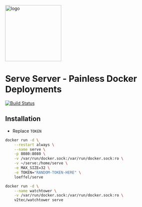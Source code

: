 <img width="180" src="https://raw.githubusercontent.com/loeffel-io/serve-server/master/serve-logo.png" alt="logo">

# Serve Server - Painless Docker Deployments

[![Build Status](https://travis-ci.com/loeffel-io/serve-server.svg?token=diwUYjrdo8kHiwiMCFuq&branch=master)](https://travis-ci.com/loeffel-io/serve-server)

## Installation

- Replace `TOKEN`

```bash
docker run -d \
    --restart always \
    --name serve \
    -p 8080:8080 \
    -v /var/run/docker.sock:/var/run/docker.sock:ro \
    -v ~/serve:/home/serve \
    -e MAX_SIZE=32 \
    -e TOKEN="RANDOM-TOKEN-HERE" \
    loeffel/serve

docker run -d \
    --name watchtower \
    -v /var/run/docker.sock:/var/run/docker.sock:ro \
    v2tec/watchtower serve
```